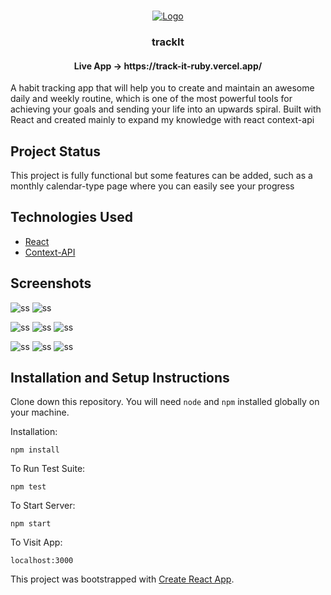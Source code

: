 <br />
<p align="center">
  <a href="https://github.com/pedrohperoni/trackit/">
    <img src="https://raw.githubusercontent.com/pedrohperoni/trackIt/main/github/logo.png" alt="Logo">
  </a>
  
  <h3 align="center">trackIt</h3>
  <h4 align="center">Live App -> https://track-it-ruby.vercel.app/ </h4>

A habit tracking app that will help you to create and maintain an awesome daily and weekly routine, which is one of the most powerful tools for achieving your goals and sending your life into an upwards spiral. Built with React and created mainly to expand my knowledge with react context-api

## Project Status
This project is fully functional but some features can be added, such as a monthly calendar-type page where you can easily see your progress

## Technologies Used

* [React](https://reactjs.org/)
* [Context-API](https://reactjs.org/docs/context.html)


## Screenshots
<p float="left">
<img src="https://raw.githubusercontent.com/pedrohperoni/trackIt/main/github/home.png" alt="ss">
<img src="https://raw.githubusercontent.com/pedrohperoni/trackIt/main/github/register.png" alt="ss">
</p>
<p float="left">
<img src="https://raw.githubusercontent.com/pedrohperoni/trackIt/main/github/habits.png" alt="ss">
<img src="https://raw.githubusercontent.com/pedrohperoni/trackIt/main/github/habits1.png" alt="ss">
<img src="https://raw.githubusercontent.com/pedrohperoni/trackIt/main/github/habits2.png" alt="ss">
</p>
<p float="left">
<img src="https://raw.githubusercontent.com/pedrohperoni/trackIt/main/github/menu.png" alt="ss">
<img src="https://raw.githubusercontent.com/pedrohperoni/trackIt/main/github/menu1.png" alt="ss">
<img src="https://raw.githubusercontent.com/pedrohperoni/trackIt/main/github/history.png" alt="ss">
</p>


## Installation and Setup Instructions

Clone down this repository. You will need `node` and `npm` installed globally on your machine.  

Installation:

`npm install`  

To Run Test Suite:  

`npm test`  

To Start Server:

`npm start`  

To Visit App:

`localhost:3000` 

This project was bootstrapped with [Create React App](https://github.com/facebook/create-react-app).
